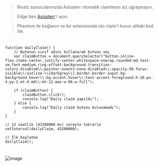 > Rivalz sunucularınızda Asissterr otomatik claimlesin siz uğraşmayın.

> Edge'den [Asissterr](https://x.com/Ruesandora0/status/1808228728889033005)'i açın.

> Phantom ile bağlanın ve bir extensionda oto claim'i kurun alttaki kod iile.

#

```
function dailyClaim() {
    // Butonun sınıf adını kullanarak butonu seç
    var claimButton = document.querySelector("button.inline-flex.items-center.justify-center.whitespace-nowrap.rounded-md.text-sm.font-medium.ring-offset-background.transition-colors.disabled\\:pointer-events-none.disabled\\:opacity-50.focus-visible\\:outline-\\[darkgrey\\].border.border-input.bg-background.hover\\:bg-accent.hover\\:text-accent-foreground.h-10.px-4.py-2.mt-4.md\\:mt-12.max-w-96.w-full");
    
    if (claimButton) {
        claimButton.click();
        console.log("Daily claim yapıldı");
    } else {
        console.log("Daily claim butonu bulunamadı");
    }
}

// 12 saatlik (43200000 ms) süreyle tekrarla
setInterval(dailyClaim, 43200000);

// İlk başlatma
dailyClaim();
```

#

![image](https://github.com/ruesandora/Rivalz/assets/101149671/b484022a-82b2-4d92-a2d0-b5be37db345d)
